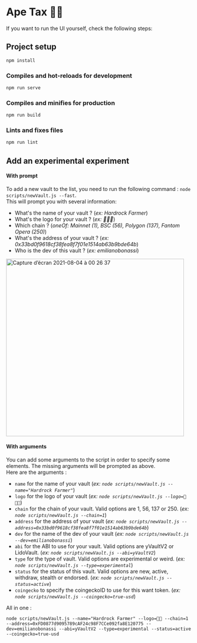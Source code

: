 # Ape Tax 🦍🧮

If you want to run the UI yourself, check the following steps:

## Project setup

```bash
npm install
```

### Compiles and hot-reloads for development

```bash
npm run serve
```

### Compiles and minifies for production

```bash
npm run build
```

### Lints and fixes files

```bash
npm run lint
```

## Add an experimental experiment

#### With prompt
To add a new vault to the list, you need to run the following command : `node scripts/newVault.js --fast`.  
This will prompt you with several information:  
- What's the name of your vault ? (*ex: Hardrock Farmer*)
- What's the logo for your vault ? (*ex: 🎸👨‍🌾*)
- Which chain ? (*oneOf: Mainnet (1), BSC (56), Polygon (137), Fantom Opera (250)*)
- What's the address of your vault ? (*ex: 0x33bd0f9618cf38fea8f7f01e1514ab63b9bde64b*)
- Who is the dev of this vault ? (*ex: emilianobonassi*)

<img width="482" alt="Capture d’écran 2021-08-04 à 00 26 37" src="https://user-images.githubusercontent.com/9974362/128094349-de173732-ec31-4314-9d34-b73221a9099f.png">

#### With arguments
You can add some arguments to the script in order to specify some elements. The missing arguments will be prompted as above.  
Here are the arguments :  
- `name` for the name of your vault (*ex: `node scripts/newVault.js --name="Hardrock Farmer"`*)
- `logo` for the logo of your vault (*ex: `node scripts/newVault.js --logo=🎸👨‍🌾`*)
- `chain` for the chain of your vault. Valid options are 1, 56, 137 or 250. (*ex: `node scripts/newVault.js --chain=1`*)
- `address` for the address of your vault (*ex: `node scripts/newVault.js --address=0x33bd0f9618cf38fea8f7f01e1514ab63b9bde64b`*)
- `dev` for the name of the dev of your vault (*ex: `node scripts/newVault.js --dev=emilianobonassi`*)
- `abi` for the ABI to use for your vault. Valid options are yVaultV2 or LidoVault. (*ex: `node scripts/newVault.js --abi=yVaultV2`*)
- `type` for the type of vault. Valid options are experimental or weird. (*ex: `node scripts/newVault.js --type=experimental`*)
- `status` for the status of this vault. Valid options are new, active, withdraw, stealth or endorsed. (*ex: `node scripts/newVault.js --status=active`*)
- `coingecko` to specify the coingeckoID to use for this want token. (*ex: `node scripts/newVault.js --coingecko=true-usd`*)

All in one :
```
node scripts/newVault.js --name="Hardrock Farmer" --logo=🌾🌾 --chain=1 --address=0xFD0877d9095789cAF24c98F7CCe092fa8E120775 --dev=emilianobonassi --abi=yVaultV2 --type=experimental --status=active --coingecko=true-usd
```
